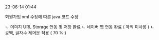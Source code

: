 23-06-14 01:44


회원가입 xml 수정에 따른 java 코드 수정 

ㄴ 이미지 URL Storage 연동 및 저장 완료 
ㄴ 네이버 맵 연동 완료 ( 아직 미사용 ) 
ㄴ 공백, 글자수 제어문 적용 ( 70 % ) 



